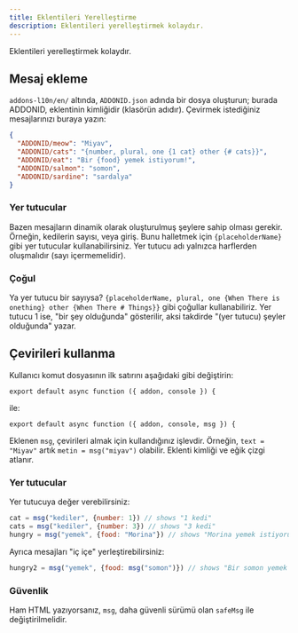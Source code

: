 ```yaml
---
title: Eklentileri Yerelleştirme
description: Eklentileri yerelleştirmek kolaydır.
---
```

Eklentileri yerelleştirmek kolaydır.

## Mesaj ekleme
`addons-l10n/en/` altında, `ADDONID.json` adında bir dosya oluşturun; burada ADDONID, eklentinin kimliğidir (klasörün adıdır). Çevirmek istediğiniz mesajlarınızı buraya yazın:

```json
{
  "ADDONID/meow": "Miyav",
  "ADDONID/cats": "{number, plural, one {1 cat} other {# cats}}",
  "ADDONID/eat": "Bir {food} yemek istiyorum!",
  "ADDONID/salmon": "somon",
  "ADDONID/sardine": "sardalya"
}
```

### Yer tutucular
Bazen mesajların dinamik olarak oluşturulmuş şeylere sahip olması gerekir. Örneğin, kedilerin sayısı, veya giriş. Bunu halletmek için `{placeholderName}` gibi yer tutucular kullanabilirsiniz. Yer tutucu adı yalnızca harflerden oluşmalıdır (sayı içermemelidir).

### Çoğul
Ya yer tutucu bir sayıysa? `{placeholderName, plural, one {When There is onething} other {When There # Things}}` gibi çoğullar kullanabiliriz. Yer tutucu 1 ise, "bir şey olduğunda" gösterilir, aksi takdirde "(yer tutucu) şeyler olduğunda" yazar.

## Çevirileri kullanma
Kullanıcı komut dosyasının ilk satırını aşağıdaki gibi değiştirin:
```
export default async function ({ addon, console }) {
```

ile:
```
export default async function ({ addon, console, msg }) {
```

Eklenen `msg`, çevirileri almak için kullandığınız işlevdir. Örneğin, `text = "Miyav"` artık `metin = msg("miyav")` olabilir. Eklenti kimliği ve eğik çizgi atlanır.

### Yer tutucular
Yer tutucuya değer verebilirsiniz:
```js
cat = msg("kediler", {number: 1}) // shows "1 kedi"
cats = msg("kediler", {number: 3}) // shows "3 kedi"
hungry = msg("yemek", {food: "Morina"}) // shows "Morina yemek istiyorum!"
```

Ayrıca mesajları "iç içe" yerleştirebilirsiniz:
```js
hungry2 = msg("yemek", {food: msg("somon")}) // shows "Bir somon yemek istiyorum!"
```

### Güvenlik
Ham HTML yazıyorsanız, `msg`, daha güvenli sürümü olan `safeMsg` ile değiştirilmelidir.
